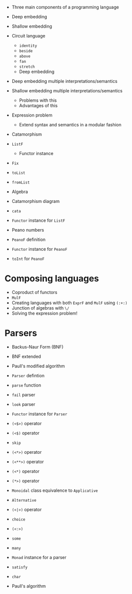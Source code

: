 - Three main components of a programming language
- Deep embedding
- Shallow embedding
- Circuit language
    - `identity`
    - `beside`
    - `above`
    - `fan`
    - `stretch`
    - Deep embedding

- Deep embedding multiple interpretations/semantics
- Shallow embedding multiple interpretations/semantics
    - Problems with this
    - Advantages of this

- Expression problem
    - Extend syntax and semantics in a modular fashion
- Catamorphism
- `ListF`
    - Functor instance
- `Fix`
- `toList`
- `fromList`
- Algebra
- Catamorphism diagram
- `cata`

- `Functor` instance for `ListF`
- Peano numbers
- `PeanoF` definition
- `Functor` instance for `PeanoF`
- `toInt` for `PeanoF`

# Composing languages

- Coproduct of functors
- `MulF`
- Creating languages with both `ExprF` and `MulF` using `(:+:)`
- Junction of algebras with `\/`
- Solving the expression problem!

# Parsers

- Backus-Naur Form (BNF)
- BNF extended
- Paull's modified algorithm
- `Parser` defintion
- `parse` function
- `fail` parser
- `look` parser
- `Functor` instance for `Parser`
- `(<$>)` operator
- `(<$)` operator
- `skip`
- `(<*>)` operator
- `(<**>)` operator
- `(<*)` operator
- `(*>)` operator
- `Monoidal` class equivalence to `Applicative`
- `Alternative`
- `(<|>)` operator
- `choice`
- `(<:>)`
- `some`
- `many`
- `Monad` instance for a parser
- `satisfy`
- `char`

- Paull's algorithm
